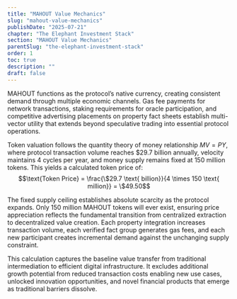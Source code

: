 ```yaml
---
title: "MAHOUT Value Mechanics"
slug: "mahout-value-mechanics"
publishDate: "2025-07-21"
chapter: "The Elephant Investment Stack"
section: "MAHOUT Value Mechanics"
parentSlug: "the-elephant-investment-stack"
order: 1
toc: true
description: ""
draft: false
---
```


MAHOUT functions as the protocol’s native currency, creating consistent demand through multiple economic channels. Gas fee payments for network transactions, staking requirements for oracle participation, and competitive advertising placements on property fact sheets establish multi-vector utility that extends beyond speculative trading into essential protocol operations.

Token valuation follows the quantity theory of money relationship $MV = PY$, where protocol transaction volume reaches \$29.7 billion annually, velocity maintains 4 cycles per year, and money supply remains fixed at 150 million tokens. This yields a calculated token price of:
$$\text{Token Price} = \frac{\$29.7 \text{ billion}}{4 \times 150 \text{ million}} = \$49.50$$

The fixed supply ceiling establishes absolute scarcity as the protocol expands. Only 150 million MAHOUT tokens will ever exist, ensuring price appreciation reflects the fundamental transition from centralized extraction to decentralized value creation. Each property integration increases transaction volume, each verified fact group generates gas fees, and each new participant creates incremental demand against the unchanging supply constraint.

This calculation captures the baseline value transfer from traditional intermediation to efficient digital infrastructure. It excludes additional growth potential from reduced transaction costs enabling new use cases, unlocked innovation opportunities, and novel financial products that emerge as traditional barriers dissolve.
